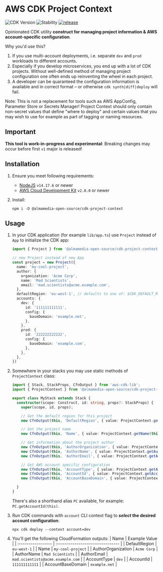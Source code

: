 # AWS CDK Project Context

![CDK Version](https://img.shields.io/badge/CDK-v2-informational "CDK v2")
![Stability](https://img.shields.io/badge/Stability-Experimental-yellow "Stability: Experimental")
[![release](https://github.com/almamedia-open-source/cdk-project-context/actions/workflows/release.yml/badge.svg)](https://github.com/almamedia-open-source/cdk-project-context/actions/workflows/release.yml)

Opinionated CDK utility **construct for managing project information & AWS account-specific configuration**.

Why you'd use this?
1. If you use multi-account deployments, i.e. separate `dev` and `prod` workloads to different accounts.
2. Especially if you develop microservices, you end up with a lot of CDK projects. Without well-defined method of managing project configuration one often ends up reinventing the wheel in each project.
3. A developer can be quaranteed the configuration information is available and in correct format – or otherwise `cdk synth|diff|deploy` will fail.

Note: This is not a replacement for tools such as AWS AppConfig, Parameter Store or Secrets Manager! Project Context should only contain non-secret values that define "where to deploy" and certain values that you may wish to use for example as part of tagging or naming resources.

## Important

**This tool is work-in-progress and experimental**: Breaking changes may occur before first `v1` major is released!

## Installation

1. Ensure you meet following requirements:
    - [NodeJS](https://nodejs.org/en/) `v14.17.6` or newer
    - [AWS Cloud Development Kit](https://aws.amazon.com/cdk/) `v2.0.0` or newer

2. Install:
    ```shell
    npm i -D @almamedia-open-source/cdk-project-context
    ```

## Usage

1. In your CDK application (for example `lib/app.ts`) use `Project` instead of `App` to initialize the CDK app:
    ```ts
    import { Project } from '@almamedia-open-source/cdk-project-context';

    // new Project instead of new App
    const project = new Project({
      name: 'my-cool-project',
      author: {
        organization: 'Acme Corp',
        name: 'Mad Scientists',
        email: 'mad.scientists@acme.example.com',
      },
      defaultRegion: 'eu-west-1', // defaults to one of: $CDK_DEFAULT_REGION, $AWS_REGION or us-east-1
      accounts: {
        dev: {
          id: '111111111111',
          config: {
            baseDomain: 'example.net',
          },
        },
        prod: {
          id: '222222222222',
          config: {
            baseDomain: 'example.com',
          },
        },
      },
    })
    ```

2. Somewhere in your stacks you may use static methods of `ProjectContext` class:
    ```ts
    import { Stack, StackProps, CfnOutput } from 'aws-cdk-lib';
    import { ProjectContext } from '@almamedia-open-source/cdk-project-context';

    export class MyStack extends Stack {
      constructor(scope: Construct, id: string, props?: StackProps) {
        super(scope, id, props);

        // Get the default region for this project
        new CfnOutput(this, 'DefaultRegion', { value: ProjectContext.getDefaultRegion(this) });

        // Get the project name
        new CfnOutput(this, 'Name', { value: ProjectContext.getName(this) });

        // Get information about the project author
        new CfnOutput(this, 'AuthorOrganization', { value: ProjectContext.getAuthorOrganization(this) });
        new CfnOutput(this, 'AuthorName', { value: ProjectContext.getAuthorName(this) });
        new CfnOutput(this, 'AuthorEmail', { value: ProjectContext.getAuthorEmail(this) });

        // Get AWS account specific configuration
        new CfnOutput(this, 'AccountType', { value: ProjectContext.getAccountType(this) });
        new CfnOutput(this, 'AccountId', { value: ProjectContext.getAccountId(this) });
        new CfnOutput(this, 'AccountBaseDomain', { value: ProjectContext.getAccountConfig(this, 'baseDomain') });

      }
    }
    ```

    There's also a shorthand alias `PC` available, for example: `PC.getAccountId(this)`.


3. Run CDK commands with `account` CLI context flag to **_select_ the desired account configuration**:
    ```shell
    npx cdk deploy --context account=dev
    ```

4. You'll get the following CloudFormation outputs:
    |        Name        |           Example Value           |
    | :----------------- | :-------------------------------- |
    | DefaultRegion      | `eu-west-1`                       |
    | Name               | `my-cool-project`                 |
    | AuthorOrganization | `Acme Corp`                       |
    | AuthorName         | `Mad Scientists`                  |
    | AuthorEmail        | `mad.scientists@acme.example.com` |
    | AccountType        | `dev`                             |
    | AccountId          | `111111111111`                    |
    | AccountBaseDomain  | `example.net`                     |
